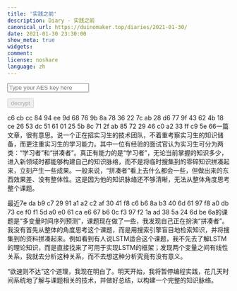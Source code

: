 ```yaml
---
title: '实践之前'
description: Diary - 实践之前
canonical_url: https://duinomaker.top/diaries/2021-01-30/
date: 2021-01-30 23:30:00
show_meta: true
widgets:
comment:
license: noshare
language: zh
---
```


<script async src="https://server.duinomaker.top/blog/assets/crypto-js.min.js" defer></script>
<script src="https://server.duinomaker.top/blog/assets/decrypt.js" defer></script>
<div class="field has-addons">
<p class="control has-icons-left">
    <input id="password" class="input" type="password" maxlength="16" placeholder="Type your AES key here" digest="e69982faa437333c597432486df77f9383ce26f02841f2b661eb01f0f73a4ea2">
    <span class="icon is-small is-left">
        <i id="input-bar-icon" class="fas fa-lock"></i>
    </span>
</p>
<p class="control">
    <button id="decrypt" class="button" onclick="decryptAll()" disabled>decrypt</button>
</p>
</div>

<span class="encrypted" iv="2z5JNPYKUcCiGf5D">c6 cb cc 84 94 ee 9d 68 76 9b 8a 78 36 22 7c ab 28 d6 77 9f 43 62 4b 18 ce 26 53 dc 51 61 01 25 5b 8c 71 2f ab 85 72 29 46 c0 a2 33 ff c9 5e 66</span>一篇文章，很有意思。说一个正在招实习生的技术团队，不着重考察实习生的知识储备，而更注重实习生的学习能力。其中一位有经验的面试官认为实习生可分为两类：“学习者”和“拼凑者”。真正有能力的是“学习者”，无论当前掌握的知识多少，进入新领域时都能够构建自己的知识脉络，而不是将临时搜集到的零碎知识拼凑起来，立刻产生一些成果。一般来说，“拼凑者”看上去什么都会一些，但做出来的东西效果差、没有整体性。这是因为他的知识脉络还不够清晰，无法从整体角度思考整个课题。

最近<span class="encrypted" iv="eehdUXeIEspMhO0s">7e da b9 c7 29 91 a1 a2 c2 af 30 41 f8 c6 b6 8a b3 40 6d 61 97 f8 a0 db 73 ce f0 f1 5d a0 e0 61 ca e6 67 b6 0c f3 97 f2 1a ad 38 5a 24 6d be 6a</span>的课题是“多变量时间序列预测”，课题现在做了一些，我发现自己正在扮演“拼凑者”。我没有首先从整体的角度思考这个课题，而是用搜索引擎盲目地检索知识，并将搜集到的资料拼凑起来。例如看到有人说LSTM适合这个课题，我不先去了解LSTM的理论知识，而是直接找来了可用于实现LSTM的框架；发现两个变量之间有线性关系，我就去分析这种关系，而不去想这种分析究竟有没有意义。

“欲速则不达”这个道理，我现在明白了。明天开始，我将暂停编程实践，花几天时间系统地了解与课题相关的技术，并做好总结，以构建一个完整的知识脉络。